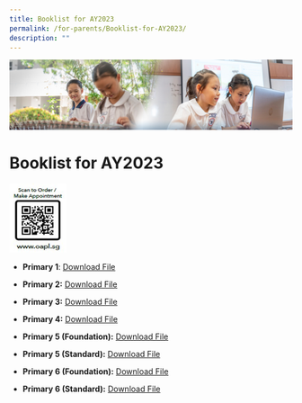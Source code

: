 ```yaml
---
title: Booklist for AY2023
permalink: /for-parents/Booklist-for-AY2023/
description: ""
---
```

![](/images/ForParents.jpg)

Booklist for AY2023
===================

<img src="/images/QR-codesg.jpg" style="width:20%">




*   **Primary 1**: [Download File](https://tampinespri.moe.edu.sg/qql/slot/u175/files/2023/Booklist/TPPS_Booklist_Primary_1_2023.pdf)
*   **Primary 2:** [Download File](https://tampinespri.moe.edu.sg/qql/slot/u175/files/2023/Booklist/TPPS_Booklist_Primary_2_2023.pdf)
*   **Primary 3:** [Download File](https://tampinespri.moe.edu.sg/qql/slot/u175/files/2023/Booklist/TPPS_Booklist_Primary_3_2023.pdf)  
    
*   **Primary 4:** [Download File](https://tampinespri.moe.edu.sg/qql/slot/u175/files/2023/Booklist/TPPS_Booklist_Primary_4_2023.pdf)  
    
*   **Primary 5 (Foundation):** [Download File](https://tampinespri.moe.edu.sg/qql/slot/u175/files/2023/Booklist/TPPS_Booklist_Primary_5_FDN_2023.pdf)  
    
*   **Primary 5 (Standard):** [Download File](https://tampinespri.moe.edu.sg/qql/slot/u175/files/2023/Booklist/TPPS_Booklist_Primary_5_STD_2023.pdf)  
    
*   **Primary 6 (Foundation):** [Download File](https://tampinespri.moe.edu.sg/qql/slot/u175/files/2023/Booklist/TPPS_Booklist_Primary_6_FDN_2023.pdf)  
    
*   **Primary 6 (Standard):** [Download File](https://tampinespri.moe.edu.sg/qql/slot/u175/files/2023/Booklist/TPPS_Booklist_Primary_6_STD_2023.pdf)